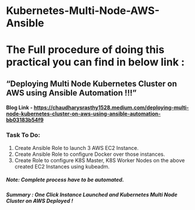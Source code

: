 # Kubernetes-Multi-Node-AWS-Ansible

# The Full procedure of doing this practical you can find in below link :

## “Deploying Multi Node Kubernetes Cluster on AWS using Ansible Automation !!!” 

#### Blog Link - https://chaudharysrasthy1528.medium.com/deploying-multi-node-kubernetes-cluster-on-aws-using-ansible-automation-bb03183b54f9

### Task To Do:

1. Create Ansible Role to launch 3 AWS EC2 Instance.
2. Create Ansible Role to configure Docker over those instances.
3. Create Role to configure K8S Master, K8S Worker Nodes on the above created EC2 Instances using kubeadm.

##### Note: Complete process have to be automated.
##### Summary : One Click Instance Launched and Kubernetes Multi Node Cluster on AWS Deployed !
